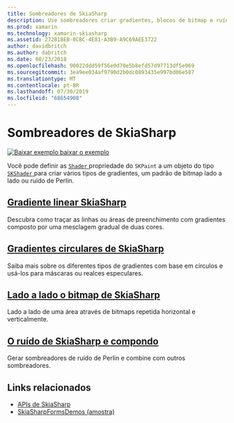 ```yaml
---
title: Sombreadores de SkiaSharp
description: Use sombreadores criar gradientes, blocos de bitmap e ruído de Perlin.
ms.prod: xamarin
ms.technology: xamarin-skiasharp
ms.assetid: 272B1BEB-0CBC-4E81-A3B9-A9C69AEE3722
author: davidbritch
ms.author: dabritch
ms.date: 08/23/2018
ms.openlocfilehash: 90022ddd59f56e0d70e5b8efd57d97713df5e969
ms.sourcegitcommit: 3ea9ee034af9790d2b0dc0893435e997bd06e587
ms.translationtype: MT
ms.contentlocale: pt-BR
ms.lasthandoff: 07/30/2019
ms.locfileid: "68654908"
---
```

# <a name="skiasharp-shaders"></a>Sombreadores de SkiaSharp

[![Baixar exemplo](~/media/shared/download.png) baixar o exemplo](https://docs.microsoft.com/samples/xamarin/xamarin-forms-samples/skiasharpforms-demos)

Você pode definir as [ `Shader` ](xref:SkiaSharp.SKPaint.Shader) propriedade do `SKPaint` a um objeto do tipo [ `SKShader` ](xref:SkiaSharp.SKShader) para criar vários tipos de gradientes, um padrão de bitmap lado a lado ou ruído de Perlin.

## <a name="the-skiasharp-linear-gradientlinear-gradientmd"></a>[Gradiente linear SkiaSharp](linear-gradient.md)

Descubra como traçar as linhas ou áreas de preenchimento com gradientes composto por uma mesclagem gradual de duas cores.

## <a name="skiasharp-circular-gradientscircular-gradientsmd"></a>[Gradientes circulares de SkiaSharp](circular-gradients.md)

Saiba mais sobre os diferentes tipos de gradientes com base em círculos e usá-los para máscaras ou realces especulares.

## <a name="skiasharp-bitmap-tilingbitmap-tilingmd"></a>[Lado a lado o bitmap de SkiaSharp](bitmap-tiling.md)

Lado a lado de uma área através de bitmaps repetida horizontal e verticalmente.

## <a name="skiasharp-noise-and-composingnoisemd"></a>[O ruído de SkiaSharp e compondo](noise.md)

Gerar sombreadores de ruído de Perlin e combine com outros sombreadores.

## <a name="related-links"></a>Links relacionados

- [APIs de SkiaSharp](https://docs.microsoft.com/dotnet/api/skiasharp)
- [SkiaSharpFormsDemos (amostra)](https://docs.microsoft.com/samples/xamarin/xamarin-forms-samples/skiasharpforms-demos)
